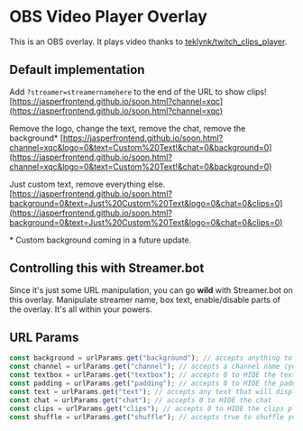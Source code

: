 # OBS Video Player Overlay
This is an OBS overlay. It plays video thanks to [teklynk/twitch_clips_player](https://github.com/teklynk/twitch_clips_player). 

## Default implementation
Add `?streamer=streamernamehere` to the end of the URL to show clips!
[https://jasperfrontend.github.io/soon.html?channel=xqc](https://jasperfrontend.github.io/soon.html?channel=xqc)

Remove the logo, change the text, remove the chat, remove the background\*
[https://jasperfrontend.github.io/soon.html?channel=xqc&logo=0&text=Custom%20Text!&chat=0&background=0](https://jasperfrontend.github.io/soon.html?channel=xqc&logo=0&text=Custom%20Text!&chat=0&background=0)

Just custom text, remove everything else.
[https://jasperfrontend.github.io/soon.html?background=0&text=Just%20Custom%20Text&logo=0&chat=0&clips=0](https://jasperfrontend.github.io/soon.html?background=0&text=Just%20Custom%20Text&logo=0&chat=0&clips=0)

\* Custom background coming in a future update.

## Controlling this with Streamer.bot
Since it's just some URL manipulation, you can go **wild** with Streamer.bot on this overlay. Manipulate streamer name, box text, enable/disable parts of the overlay. It's all within your powers. 

## URL Params
```js
const background = urlParams.get("background"); // accepts anything to HIDE the background
const channel = urlParams.get("channel"); // accepts a channel name (your twitch username)
const textbox = urlParams.get("textbox"); // accepts 0 to HIDE the textbox
const padding = urlParams.get("padding"); // accepts 0 to HIDE the padding (this is a bit borked still)
const text = urlParams.get("text"); // accepts any text that will display in the textbox (unless you've hidden it)
const chat = urlParams.get("chat"); // accepts 0 to HIDE the chat
const clips = urlParams.get("clips"); // accepts 0 to HIDE the clips player
const shuffle = urlParams.get("shuffle"); // accepts true to shuffle your clips playback
```
